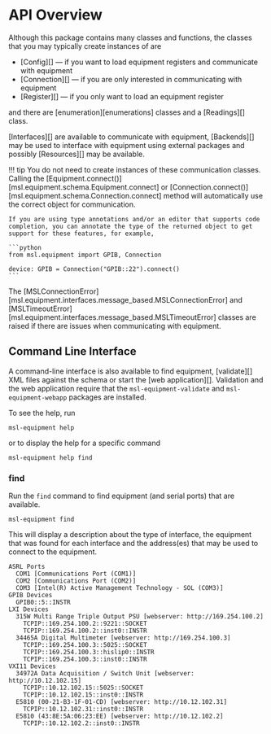 # API Overview

Although this package contains many classes and functions, the classes that you may typically create instances of are

* [Config][] &mdash; if you want to load equipment registers and communicate with equipment
* [Connection][] &mdash; if you are only interested in communicating with equipment
* [Register][] &mdash; if you only want to load an equipment register

and there are [enumeration][enumerations] classes and a [Readings][] class.

[Interfaces][] are available to communicate with equipment, [Backends][] may be used to interface with equipment using external packages and possibly [Resources][] may be available.

!!! tip
    You do not need to create instances of these communication classes. Calling the [Equipment.connect()][msl.equipment.schema.Equipment.connect] or [Connection.connect()][msl.equipment.schema.Connection.connect] method will automatically use the correct object for communication.

    If you are using type annotations and/or an editor that supports code completion, you can annotate the type of the returned object to get support for these features, for example,

    ```python
    from msl.equipment import GPIB, Connection

    device: GPIB = Connection("GPIB::22").connect()
    ```

The [MSLConnectionError][msl.equipment.interfaces.message_based.MSLConnectionError] and [MSLTimeoutError][msl.equipment.interfaces.message_based.MSLTimeoutError] classes are raised if there are issues when communicating with equipment.

## Command Line Interface

A command-line interface is also available to find equipment, [validate][] XML files against the schema or start the [web application][]. Validation and the web application require that the `msl-equipment-validate` and `msl-equipment-webapp` packages are installed.

To see the help, run

```console
msl-equipment help
```

or to display the help for a specific command

```console
msl-equipment help find
```

### find

Run the `find` command to find equipment (and serial ports) that are available.

```console
msl-equipment find
```

This will display a description about the type of interface, the equipment that was found for each interface and the address(es) that may be used to connect to the equipment.

```console
ASRL Ports
  COM1 [Communications Port (COM1)]
  COM2 [Communications Port (COM2)]
  COM3 [Intel(R) Active Management Technology - SOL (COM3)]
GPIB Devices
  GPIB0::5::INSTR
LXI Devices
  315W Multi Range Triple Output PSU [webserver: http://169.254.100.2]
    TCPIP::169.254.100.2::9221::SOCKET
    TCPIP::169.254.100.2::inst0::INSTR
  34465A Digital Multimeter [webserver: http://169.254.100.3]
    TCPIP::169.254.100.3::5025::SOCKET
    TCPIP::169.254.100.3::hislip0::INSTR
    TCPIP::169.254.100.3::inst0::INSTR
VXI11 Devices
  34972A Data Acquisition / Switch Unit [webserver: http://10.12.102.15]
    TCPIP::10.12.102.15::5025::SOCKET
    TCPIP::10.12.102.15::inst0::INSTR
  E5810 (00-21-B3-1F-01-CD) [webserver: http://10.12.102.31]
    TCPIP::10.12.102.31::inst0::INSTR
  E5810 (43:8E:5A:06:23:EE) [webserver: http://10.12.102.2]
    TCPIP::10.12.102.2::inst0::INSTR
```
